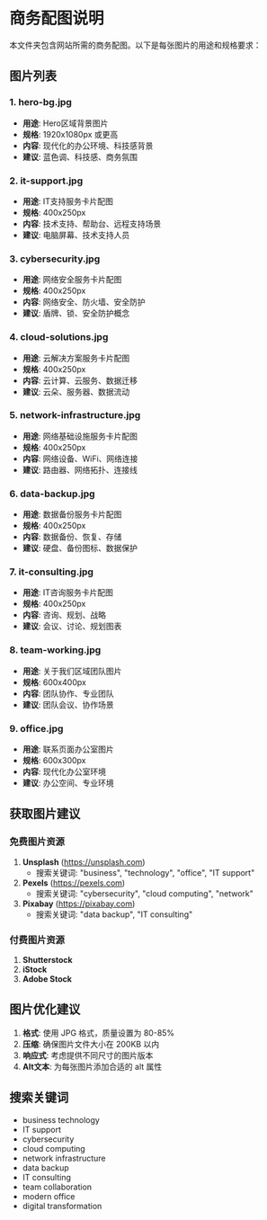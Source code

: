# 商务配图说明

本文件夹包含网站所需的商务配图。以下是每张图片的用途和规格要求：

## 图片列表

### 1. hero-bg.jpg
- **用途**: Hero区域背景图片
- **规格**: 1920x1080px 或更高
- **内容**: 现代化的办公环境、科技感背景
- **建议**: 蓝色调、科技感、商务氛围

### 2. it-support.jpg
- **用途**: IT支持服务卡片配图
- **规格**: 400x250px
- **内容**: 技术支持、帮助台、远程支持场景
- **建议**: 电脑屏幕、技术支持人员

### 3. cybersecurity.jpg
- **用途**: 网络安全服务卡片配图
- **规格**: 400x250px
- **内容**: 网络安全、防火墙、安全防护
- **建议**: 盾牌、锁、安全防护概念

### 4. cloud-solutions.jpg
- **用途**: 云解决方案服务卡片配图
- **规格**: 400x250px
- **内容**: 云计算、云服务、数据迁移
- **建议**: 云朵、服务器、数据流动

### 5. network-infrastructure.jpg
- **用途**: 网络基础设施服务卡片配图
- **规格**: 400x250px
- **内容**: 网络设备、WiFi、网络连接
- **建议**: 路由器、网络拓扑、连接线

### 6. data-backup.jpg
- **用途**: 数据备份服务卡片配图
- **规格**: 400x250px
- **内容**: 数据备份、恢复、存储
- **建议**: 硬盘、备份图标、数据保护

### 7. it-consulting.jpg
- **用途**: IT咨询服务卡片配图
- **规格**: 400x250px
- **内容**: 咨询、规划、战略
- **建议**: 会议、讨论、规划图表

### 8. team-working.jpg
- **用途**: 关于我们区域团队图片
- **规格**: 600x400px
- **内容**: 团队协作、专业团队
- **建议**: 团队会议、协作场景

### 9. office.jpg
- **用途**: 联系页面办公室图片
- **规格**: 600x300px
- **内容**: 现代化办公室环境
- **建议**: 办公空间、专业环境

## 获取图片建议

### 免费图片资源
1. **Unsplash** (https://unsplash.com)
   - 搜索关键词: "business", "technology", "office", "IT support"
2. **Pexels** (https://pexels.com)
   - 搜索关键词: "cybersecurity", "cloud computing", "network"
3. **Pixabay** (https://pixabay.com)
   - 搜索关键词: "data backup", "IT consulting"

### 付费图片资源
1. **Shutterstock**
2. **iStock**
3. **Adobe Stock**

## 图片优化建议

1. **格式**: 使用 JPG 格式，质量设置为 80-85%
2. **压缩**: 确保图片文件大小在 200KB 以内
3. **响应式**: 考虑提供不同尺寸的图片版本
4. **Alt文本**: 为每张图片添加合适的 alt 属性

## 搜索关键词

- business technology
- IT support
- cybersecurity
- cloud computing
- network infrastructure
- data backup
- IT consulting
- team collaboration
- modern office
- digital transformation 